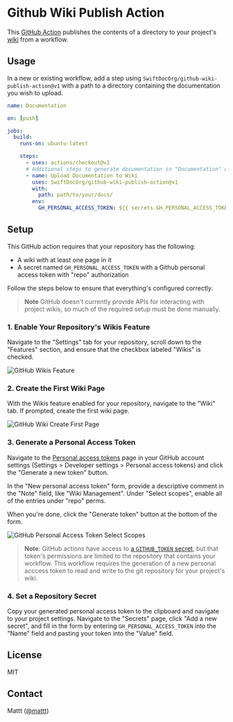 # Github Wiki Publish Action

This [GitHub Action][github actions]
publishes the contents of a directory to your project's [wiki][github wiki]
from a workflow.

## Usage

In a new or existing workflow,
add a step using `SwiftDocOrg/github-wiki-publish-action@v1`
with a path to a directory containing the documentation you wish to upload.

```yml
name: Documentation

on: [push]

jobs:
  build:
    runs-on: ubuntu-latest

    steps:
      - uses: actions/checkout@v1
      # Additional steps to generate documentation in "Documentation" directory
      - name: Upload Documentation to Wiki
        uses: SwiftDocOrg/github-wiki-publish-action@v1
        with:
          path: path/to/your/docs/
        env:
          GH_PERSONAL_ACCESS_TOKEN: ${{ secrets.GH_PERSONAL_ACCESS_TOKEN }}
```

## Setup

This GitHub action requires that your repository has the following:

- A wiki with at least one page in it
- A secret named `GH_PERSONAL_ACCESS_TOKEN`
  with a Github personal access token with "repo" authorization

Follow the steps below to ensure that everything's configured correctly.

> **Note**
> GitHub doesn't currently provide APIs for interacting with project wikis,
> so much of the required setup must be done manually.

### 1. Enable Your Repository's Wikis Feature

Navigate to the "Settings" tab for your repository,
scroll down to the "Features" section,
and ensure that the checkbox labeled "Wikis" is checked.

![GitHub Wikis Feature](https://user-images.githubusercontent.com/7659/72726104-5f3aff80-3b3c-11ea-8f2e-fe73aff0276b.png)

### 2. Create the First Wiki Page

With the Wikis feature enabled for your repository,
navigate to the "Wiki" tab.
If prompted,
create the first wiki page.

![GitHub Wiki Create First Page](https://user-images.githubusercontent.com/7659/72726186-927d8e80-3b3c-11ea-8014-4622f8ff3226.png)

### 3. Generate a Personal Access Token

Navigate to the [Personal access tokens](https://github.com/settings/tokens) page 
in your GitHub account settings
(Settings > Developer settings > Personal access tokens)
and click the "Generate a new token" button.

In the "New personal access token" form,
provide a descriptive comment in the "Note" field, like "Wiki Management".
Under "Select scopes",
enable all of the entries under "repo" perms.

When you're done,
click the "Generate token" button at the bottom of the form.

![GitHub Personal Access Token Select Scopes](https://user-images.githubusercontent.com/7659/72726210-9f9a7d80-3b3c-11ea-81b4-528de92fb9fa.png)

> **Note**: 
> GitHub actions have access to [a `GITHUB_TOKEN` secret][GITHUB_TOKEN],
> but that token's permissions are limited to 
> the repository that contains your workflow.
> This workflow requires the generation of a new personal acccess token
> to read and write to the git repository for your project's wiki.

### 4. Set a Repository Secret

Copy your generated personal access token to the clipboard
and navigate to your project settings.
Navigate to the "Secrets" page,
click "Add a new secret",
and fill in the form by 
entering `GH_PERSONAL_ACCESS_TOKEN` into the "Name" field and 
pasting your token into the "Value" field.

## License

MIT

## Contact

Mattt ([@mattt](https://twitter.com/mattt))

[github actions]: https://help.github.com/en/actions
[github wiki]: https://help.github.com/en/github/building-a-strong-community/about-wikis
[GITHUB_TOKEN]: https://help.github.com/en/actions/automating-your-workflow-with-github-actions/authenticating-with-the-github_token#about-the-github_token-secret
